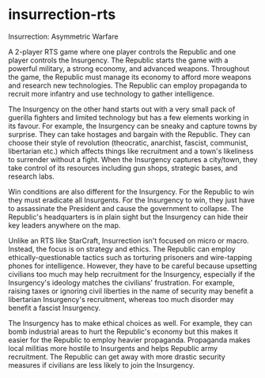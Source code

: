 # insurrection-rts
Insurrection: Asymmetric Warfare


A 2-player RTS game where one player controls the Republic and one player controls the Insurgency. The Republic starts the game with a powerful military, a strong economy, and advanced weapons. Throughout the game, the Republic must manage its economy to afford more weapons and research new technologies. The Republic can employ propaganda to recruit more infantry and use technology to gather intelligence.

The Insurgency on the other hand starts out with a very small pack of guerilla fighters and limited technology but has a few elements working in its favour. For example, the Insurgency can be sneaky and capture towns by surprise. They can take hostages and bargain with the Republic. They can choose their style of revolution (theocratic, anarchist, fascist, communist, libertarian etc.) which affects things like recruitment and a town's likeliness to surrender without a fight. When the Insurgency captures a city/town, they take control of its resources including gun shops, strategic bases, and research labs. 

Win conditions are also different for the Insurgency. For the Republic to win they must eradicate all Insurgents. For the Insurgency to win, they just have to assassinate the President and cause the government to collapse. The Republic's headquarters is in plain sight but the Insurgency can hide their key leaders anywhere on the map.

Unlike an RTS like StarCraft, Insurrection isn't focused on micro or macro. Instead, the focus is on strategy and ethics. The Republic can employ ethically-questionable tactics such as torturing prisoners and wire-tapping phones for intelligence. However, they have to be careful because upsetting civilians too much may help recruitment for the Insurgency, especially if the Insurgency's ideology matches the civilians' frustration. For example, raising taxes or ignoring civil liberties in the name of security may benefit a libertarian Insurgency's recruitment, whereas too much disorder may benefit a fascist Insurgency.

The Insurgency has to make ethical choices as well. For example, they can bomb industrial areas to hurt the Republic's economy but this makes it easier for the Republic to employ heavier propaganda. Propaganda makes local militias more hostile to Insurgents and helps Republic army recruitment. The Republic can get away with more drastic security measures if civilians are less likely to join the Insurgency.
